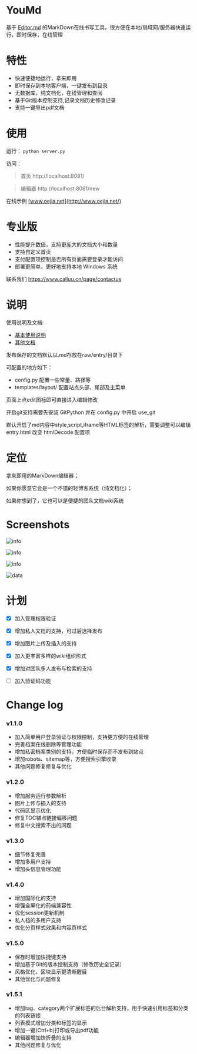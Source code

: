 # YouMd
基于 [Editor.md](https://github.com/pandao/editor.md) 的MarkDown在线书写工具，很方便在本地/局域网/服务器快速运行，即时保存，在线管理

# 特性
* 快速便捷地运行，拿来即用
* 即时保存到本地客户端，一键发布到目录
* 无数据库，纯文档化，在线管理和查阅
* 基于Git版本控制支持,记录文档历史修改记录
* 支持一键导出pdf文档

# 使用
运行：
`python server.py`

访问：
> 首页 http://localhost:8081/

> 编辑器 http://localhost:8081/new

在线示例 [www.oejia.net](http://www.oejia.net/)

# 专业版
- 性能提升数倍，支持更庞大的文档大小和数量
- 支持自定义首页
- 支付配置项控制是否所有页面需要登录才能访问
- 部署更简单，更好地支持本地 Windows 系统

联系我们 https://www.calluu.cn/page/contactus


# 说明
使用说明及文档: 
- [基本使用说明](http://www.oejia.net/blog/2016/02/23/youmd_base_use.html)
- [其他文档](http://www.oejia.net/search?type=category&value=YouMd&start=1&limit=5)

发布保存的文档默认以.md存放在raw/entry/目录下

可配置的地方如下：
* config.py 配置一些常量、路径等
* templates/layout/ 配置站点头部、尾部及主菜单

页面上点edit图标即可直接进入编辑修改

开启git支持需要先安装 GitPython 并在 config.py 中开启 use_git

默认开启了md内容中style,script,iframe等HTML标签的解析，需要调整可以编辑entry.html 改变 htmlDecode 配置项

# 定位
拿来即用的MarkDown编辑器；

如果你愿意它会是一个不错的轻博客系统（纯文档化）；

如果你想到了，它也可以是便捷的团队文档wiki系统

Screenshots
========
![info](https://github.com/JoneXiong/YouMd/raw/master/static/img/editor.png)

![info](https://github.com/JoneXiong/YouMd/raw/master/static/img/blog.jpg)

![info](https://github.com/JoneXiong/YouMd/raw/master/static/img/publish.jpg)

![data](https://github.com/JoneXiong/YouMd/raw/master/static/img/update.jpg)

# 计划
- [x] 加入管理权限验证
- [x] 增加私人文档的支持，可过后选择发布
- [x] 增加图片上传及插入的支持
- [x] 加入更丰富多样的wiki组织形式
- [x] 增加对团队多人发布与检索的支持
- [ ] 加入验证码功能


# Change log

### v1.1.0

- 加入简单用户登录验证与权限控制，支持更方便的在线管理
- 完善档案在线删除等管理功能
- 增加私密档案类别的支持，方便临时保存而不发布到站点
- 增加robots、sitemap等，方便搜索引擎收录
- 其他问题修复修复与优化

### v1.2.0

- 增加服务运行参数解析
- 图片上传与插入的支持
- 代码区显示优化
- 修复TOC锚点链接偏移问题
- 修复中文搜索不出的问题

### v1.3.0

- 细节修复完善
- 增加多用户支持
- 增加头信息管理功能

### v1.4.0

- 增加国际化的支持
- 增强全屏化的前端兼容性
- 优化session更新机制
- 私人档的多用户支持
- 优化分页样式效果和内容页样式

### v1.5.0

- 保存时增加快捷键支持
- 增加基于Git的版本控制支持（修改历史全记录）
- 风格优化，区块显示更清晰醒目
- 其他优化与问题修复


### v1.5.1
- 增加tag、category两个扩展标签的后台解析支持，用于快速引用标签和分类的列表链接
- 列表模式增加分类和标签的显示
- 增加一键(Ctrl+b)打印或导出pdf功能
- 编辑器增加快折叠的支持
- 其他问题修复与优化
